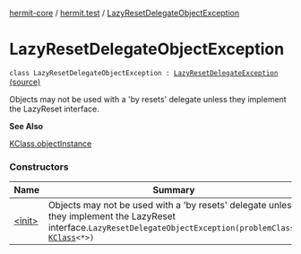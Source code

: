 [hermit-core](../../index.md) / [hermit.test](../index.md) / [LazyResetDelegateObjectException](./index.md)

# LazyResetDelegateObjectException

`class LazyResetDelegateObjectException : `[`LazyResetDelegateException`](../-lazy-reset-delegate-exception/index.md) [(source)](https://github.com/RBusarow/AutoReset/tree/master/hermit-core/src/main/kotlin/hermit/test/LazyResets.kt#L131)

Objects may not be used with a 'by resets' delegate unless they implement the LazyReset interface.

**See Also**

[KClass.objectInstance](https://kotlinlang.org/api/latest/jvm/stdlib/kotlin.reflect/-k-class/object-instance.html)

### Constructors

| Name | Summary |
|---|---|
| [&lt;init&gt;](-init-.md) | Objects may not be used with a 'by resets' delegate unless they implement the LazyReset interface.`LazyResetDelegateObjectException(problemClass: `[`KClass`](https://kotlinlang.org/api/latest/jvm/stdlib/kotlin.reflect/-k-class/index.html)`<*>)` |
